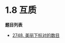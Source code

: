# 1.8 互质

**题目列表**

- [2748. 美丽下标对的数目](https://leetcode.cn/problems/number-of-beautiful-pairs/description/)
